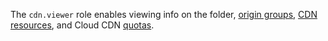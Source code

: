The `cdn.viewer` role enables viewing info on the folder, [origin groups](../../cdn/concepts/origins.md), [CDN resources](../../cdn/concepts/resource.md), and Cloud CDN [quotas](../../cdn/concepts/limits.md#cdn-quotas).
